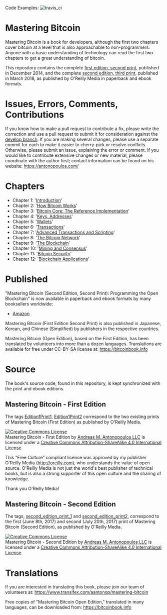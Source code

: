 Code Examples: ![travis_ci](https://travis-ci.org/davidsreed/bitcoinbook.svg?branch=develop)

# Mastering Bitcoin

Mastering Bitcoin is a book for developers, although the first two chapters cover bitcoin at a level that is also approachable to non-programmers. Anyone with a basic understanding of technology can read the first two chapters to get a great understanding of bitcoin.

This repository contains the complete [first edition, second print](https://github.com/davidsreed/bitcoinbook/releases/tag/Edition1Print2), published in December 2014, and the complete [second edition, third print](https://github.com/davidsreed/bitcoinbook/releases/tag/second_edition_print3_rc1), published in March 2018, as published by O'Reilly Media in paperback and ebook formats.

# Issues, Errors, Comments, Contributions

If you know how to make a pull request to contribute a fix, please write the correction and use a pull request to submit it for consideration against the [develop branch](https://github.com/davidsreed/bitcoinbook/tree/develop). If you are making several changes, please use a separate commit for each to make it easier to cherry-pick or resolve conflicts. Otherwise, please submit an issue, explaining the error or comment. If you would like to contribute extensive changes or new material, please coordinate with the author first; contact information can be found on his website: https://antonopoulos.com/

# Chapters

+ Chapter 1: '[Introduction](https://github.com/davidsreed/bitcoinbook/blob/develop/ch01.asciidoc)'
+ Chapter 2: '[How Bitcoin Works](https://github.com/davidsreed/bitcoinbook/blob/develop/ch02.asciidoc)'
+ Chapter 3: '[Bitcoin Core: The Reference Implementation](https://github.com/davidsreed/bitcoinbook/blob/develop/ch03.asciidoc)'
+ Chapter 4: '[Keys, Addresses](https://github.com/davidsreed/bitcoinbook/blob/develop/ch04.asciidoc)'
+ Chapter 5: '[Wallets](https://github.com/davidsreed/bitcoinbook/blob/develop/ch05.asciidoc)'
+ Chapter 6: '[Transactions](https://github.com/davidsreed/bitcoinbook/blob/develop/ch06.asciidoc)'
+ Chapter 7: '[Advanced Transactions and Scripting](https://github.com/davidsreed/bitcoinbook/blob/develop/ch07.asciidoc)'
+ Chapter 8: '[The Bitcoin Network](https://github.com/davidsreed/bitcoinbook/blob/develop/ch08.asciidoc)'
+ Chapter 9: '[The Blockchain](https://github.com/davidsreed/bitcoinbook/blob/develop/ch09.asciidoc)'
+ Chapter 10: '[Mining and Consensus](https://github.com/davidsreed/bitcoinbook/blob/develop/ch10.asciidoc)'
+ Chapter 11: '[Bitcoin Security](https://github.com/davidsreed/bitcoinbook/blob/develop/ch11.asciidoc)'
+ Chapter 12: '[Blockchain Applications](https://github.com/davidsreed/bitcoinbook/blob/develop/ch12.asciidoc)'

# Published

"Mastering Bitcoin (Second Edition, Second Print): Programming the Open Blockchain" is now available in paperback and ebook formats by many booksellers worldwide:

* [Amazon](https://www.amazon.com/Mastering-Bitcoin-Programming-Open-Blockchain/dp/1491954388)

Mastering Bitcoin (First Edition Second Print) is also published in Japanese, Korean, and Chinese (Simplified) by publishers in the respective countries.

Mastering Bitcoin (Open Edition), based on the First Edition, has been translated by volunteers into more than a dozen languages. Translations are available for free under CC-BY-SA license at: https://bitcoinbook.info

# Source

The book's source code, found in this repository, is kept synchronized with the print and ebook editions.

## Mastering Bitcoin - First Edition

The tags [Edition1Print1](https://github.com/davidsreed/bitcoinbook/releases/tag/Edition1Print1), [Edition1Print2](https://github.com/davidsreed/bitcoinbook/releases/tag/Edition1Print2) correspond to the two existing prints of Mastering Bitcoin (First Edition) as published by O'Reilly Media.

<a rel="license" href="http://creativecommons.org/licenses/by-sa/4.0/"><img alt="Creative Commons License" style="border-width:0" src="https://i.creativecommons.org/l/by-sa/4.0/88x31.png" /></a><br /><span xmlns:dct="http://purl.org/dc/terms/" href="http://purl.org/dc/dcmitype/Text" property="dct:title" rel="dct:type">Mastering Bitcoin - First Edition</span> by <a xmlns:cc="http://creativecommons.org/ns#" href="https://antonopoulos.com/" property="cc:attributionName" rel="cc:attributionURL">Andreas M. Antonopoulos LLC</a> is licensed under a <a rel="license" href="http://creativecommons.org/licenses/by-sa/4.0/">Creative Commons Attribution-ShareAlike 4.0 International License</a>.

This "Free Culture" compliant license was approved by my publisher O'Reilly Media (http://oreilly.com), who understands the value of open source. O'Reilly Media is not just the world's best publisher of technical books, but is also a strong supporter of this open culture and the sharing of knowledge.

Thank you O'Reilly Media!

## Mastering Bitcoin - Second Edition

The tags, [second_edition_print_1](https://github.com/davidsreed/bitcoinbook/releases/tag/second_edition_print_1) and  [second_edition_print2](https://github.com/davidsreed/bitcoinbook/releases/tag/second_edition_print2), correspond to the first (June 8th, 2017) and second (July 20th, 2017) print of Mastering Bitcoin (Second Edition), as published by O'Reilly Media.

<a rel="license" href="http://creativecommons.org/licenses/by-sa/4.0/"><img alt="Creative Commons License" style="border-width:0" src="https://i.creativecommons.org/l/by-sa/4.0/88x31.png" /></a><br /><span xmlns:dct="http://purl.org/dc/terms/" href="http://purl.org/dc/dcmitype/Text" property="dct:title" rel="dct:type">Mastering Bitcoin - Second Edition</span> by <a xmlns:cc="http://creativecommons.org/ns#" href="https://antonopoulos.com/" property="cc:attributionName" rel="cc:attributionURL">Andreas M. Antonopoulos LLC</a> is licensed under a <a rel="license" href="http://creativecommons.org/licenses/by-sa/4.0/">Creative Commons Attribution-ShareAlike 4.0 International License</a>.

# Translations

If you are interested in translating this book, please join our team of volunteers at: https://www.transifex.com/aantonop/mastering-bitcoin

Free copies of "Mastering Bitcoin Open Edition," translated in many languages, can be downloaded from: https://bitcoinbook.info

